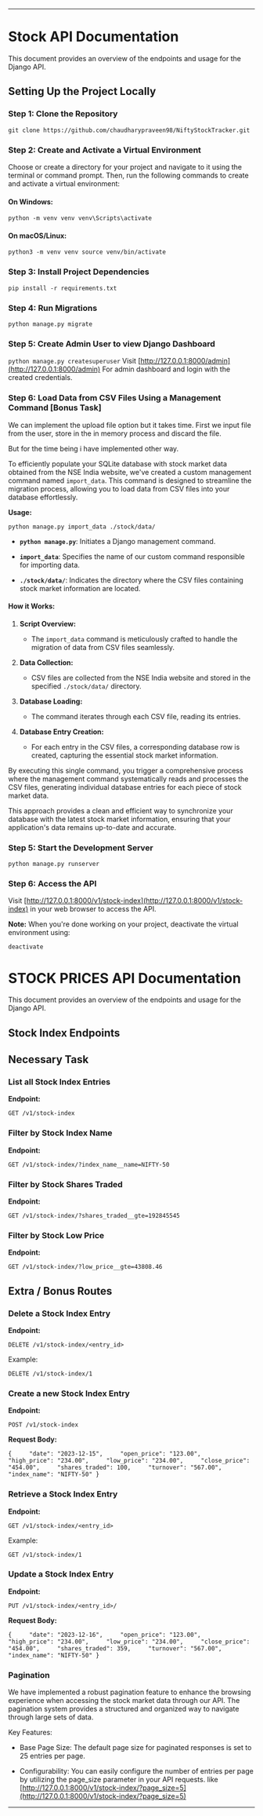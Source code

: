 * * *

Stock API Documentation
========================

This document provides an overview of the endpoints and usage for the Django API.

Setting Up the Project Locally
------------------------------

### Step 1: Clone the Repository

`git clone https://github.com/chaudharypraveen98/NiftyStockTracker.git`

### Step 2: Create and Activate a Virtual Environment

Choose or create a directory for your project and navigate to it using the terminal or command prompt. Then, run the following commands to create and activate a virtual environment:

#### On Windows:

`python -m venv venv venv\Scripts\activate`

#### On macOS/Linux:

`python3 -m venv venv source venv/bin/activate`

### Step 3: Install Project Dependencies

`pip install -r requirements.txt`

### Step 4: Run Migrations

`python manage.py migrate`

### Step 5: Create Admin User to view Django Dashboard
`python manage.py createsuperuser`
Visit [http://127.0.0.1:8000/admin](http://127.0.0.1:8000/admin) For admin dashboard and login with the created credentials.

### Step 6: Load Data from CSV Files Using a Management Command [Bonus Task]

We can implement the upload file option but it takes time. First we input file from the user, store in the in memory  process and discard the file.

But for the time being i  have implemented other way.

To efficiently populate your SQLite database with stock market data obtained from the NSE India website, we've created a custom management command named `import_data`. This command is designed to streamline the migration process, allowing you to load data from CSV files into your database effortlessly.

**Usage:**

`python manage.py import_data ./stock/data/`

*   **`python manage.py`**: Initiates a Django management command.
    
*   **`import_data`**: Specifies the name of our custom command responsible for importing data.
    
*   **`./stock/data/`**: Indicates the directory where the CSV files containing stock market information are located.
    

#### How it Works:

1.  **Script Overview:**
    
    *   The `import_data` command is meticulously crafted to handle the migration of data from CSV files seamlessly.
2.  **Data Collection:**
    
    *   CSV files are collected from the NSE India website and stored in the specified `./stock/data/` directory.
3.  **Database Loading:**
    
    *   The command iterates through each CSV file, reading its entries.
4.  **Database Entry Creation:**
    
    *   For each entry in the CSV files, a corresponding database row is created, capturing the essential stock market information.

By executing this single command, you trigger a comprehensive process where the management command systematically reads and processes the CSV files, generating individual database entries for each piece of stock market data.

This approach provides a clean and efficient way to synchronize your database with the latest stock market information, ensuring that your application's data remains up-to-date and accurate.

### Step 5: Start the Development Server

`python manage.py runserver`

### Step 6: Access the API

Visit [http://127.0.0.1:8000/v1/stock-index](http://127.0.0.1:8000/v1/stock-index) in your web browser to access the API.

**Note:** When you're done working on your project, deactivate the virtual environment using:

`deactivate`

    

STOCK PRICES API Documentation
========================

This document provides an overview of the endpoints and usage for the Django API.

Stock Index Endpoints
---------------------

## Necessary Task

### List all Stock Index Entries

**Endpoint:**

`GET /v1/stock-index`

### Filter by Stock Index Name

**Endpoint:**

`GET /v1/stock-index/?index_name__name=NIFTY-50`

### Filter by Stock Shares Traded

**Endpoint:**

`GET /v1/stock-index/?shares_traded__gte=192845545`

### Filter by Stock Low Price

**Endpoint:**

`GET /v1/stock-index/?low_price__gte=43808.46`

## Extra / Bonus Routes

### Delete a Stock Index Entry

**Endpoint:**

`DELETE /v1/stock-index/<entry_id>`

Example:

`DELETE /v1/stock-index/1`

### Create a new Stock Index Entry

**Endpoint:**

`POST /v1/stock-index`

**Request Body:**

`{     "date": "2023-12-15",     "open_price": "123.00",     "high_price": "234.00",     "low_price": "234.00",     "close_price": "454.00",     "shares_traded": 100,     "turnover": "567.00",     "index_name": "NIFTY-50" }`

### Retrieve a Stock Index Entry

**Endpoint:**

`GET /v1/stock-index/<entry_id>`

Example:

`GET /v1/stock-index/1`

### Update a Stock Index Entry

**Endpoint:**

`PUT /v1/stock-index/<entry_id>/`

**Request Body:**

`{     "date": "2023-12-16",     "open_price": "123.00",     "high_price": "234.00",     "low_price": "234.00",     "close_price": "454.00",     "shares_traded": 359,     "turnover": "567.00",     "index_name": "NIFTY-50" }`


### Pagination 

We have implemented a robust pagination feature to enhance the browsing experience when accessing the stock market data through our API. The pagination system provides a structured and organized way to navigate through large sets of data.

Key Features:
* Base Page Size:
    The default page size for paginated responses is set to 25 entries per page.

* Configurability:
    You can easily configure the number of entries per page by utilizing the page_size parameter in your API requests. like [http://127.0.0.1:8000/v1/stock-index/?page_size=5](http://127.0.0.1:8000/v1/stock-index/?page_size=5)
* * *